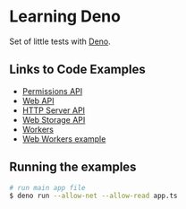 # Learning Deno

Set of little tests with [Deno](https://deno.land/).

## Links to Code Examples

- [Permissions API](./permission-api/readme.md)
- [Web API](./web-platform-api/readme.md)
- [HTTP Server API](./http-server-api/readme.md)
- [Web Storage API](./web-storage-api/readme.md)
- [Workers](./web-worker-api/readme.md)
- [Web Workers example](./web-workers-example/readme.md)

## Running the examples

```bash
# run main app file
$ deno run --allow-net --allow-read app.ts
```
